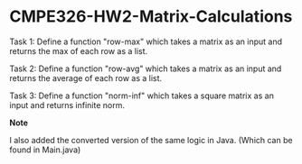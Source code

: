 # CMPE326-HW2-Matrix-Calculations

Task 1: Define a function "row-max" which takes a matrix as an input and returns the max of each row as a list.

Task 2: Define a function "row-avg" which takes a matrix as an input and returns the average of each row as a list.

Task 3: Define a function "norm-inf" which takes a square matrix as an input and returns infinite norm.

**Note**

I also added the converted version of the same logic in Java. (Which can be found in Main.java)
